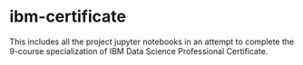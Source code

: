 # ibm-certificate
This includes all the project jupyter notebooks in an attempt to complete the 9-course specialization of IBM Data Science 
Professional Certificate.

